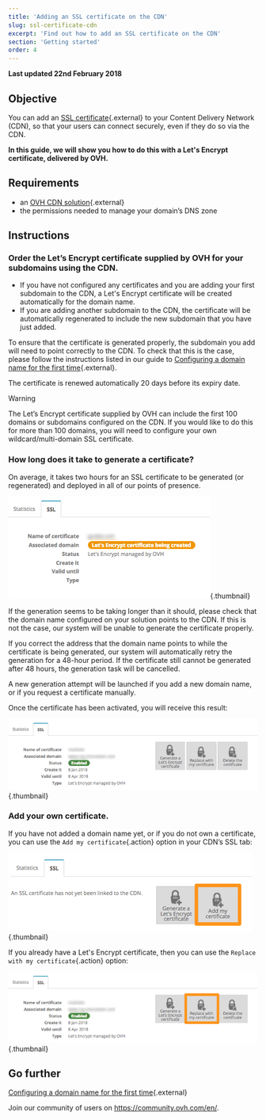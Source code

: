```yaml
---
title: 'Adding an SSL certificate on the CDN'
slug: ssl-certificate-cdn
excerpt: 'Find out how to add an SSL certificate on the CDN'
section: 'Getting started'
order: 4
---
```


**Last updated 22nd February 2018**

## Objective

You can add an [SSL certificate](https://www.ovh.co.uk/ssl/){.external} to your Content Delivery Network (CDN), so that your users can connect securely, even if they do so via the CDN.

**In this guide, we will show you how to do this with a Let's Encrypt certificate, delivered by OVH.**


## Requirements

- an [OVH CDN solution](https://www.ovh.co.uk/cdn/){.external}
- the permissions needed to manage your domain’s DNS zone

## Instructions

### Order the Let’s Encrypt certificate supplied by OVH for your subdomains using the CDN.

- If you have not configured any certificates and you are adding your first subdomain to the CDN, a Let's Encrypt certificate will be created automatically for the domain name.
- If you are adding another subdomain to the CDN, the certificate will be automatically regenerated to include the new subdomain that you have just added.


To ensure that the certificate is generated properly, the subdomain you add will need to point correctly to the CDN. To check that this is the case, please follow the instructions listed in our guide to [Configuring a domain name for the first time](https://docs.ovh.com/gb/en/cdn-infrastructure/first-domain-configuration-on-cdn/){.external}.

The certificate is renewed automatically 20 days before its expiry date.

> [!warning]
>
> The Let’s Encrypt certificate supplied by OVH can include the first 100 domains or subdomains configured on the CDN. If you would like to do this for more than 100 domains, you will need to configure your own wildcard/multi-domain SSL certificate.
>


### How long does it take to generate a certificate?

On average, it takes two hours for an SSL certificate to be generated (or regenerated) and deployed in all of our points of presence.

![SSL certificate generation in progress](images/ssl_in_progress.png){.thumbnail}


If the generation seems to be taking longer than it should, please check that the domain name configured on your solution points to the CDN. If this is not the case, our system will be unable to generate the certificate properly.

If you correct the address that the domain name points to while the certificate is being generated, our system will automatically retry the generation for a 48-hour period. If the certificate still cannot be generated after 48 hours, the generation task will be cancelled.

A new generation attempt will be launched if you add a new domain name, or if you request a certificate manually.

Once the certificate has been activated, you will receive this result:

![SSL validated](images/ssl_validated.png){.thumbnail}


### Add your own certificate.

If you have not added a domain name yet, or if you do not own a certificate, you can use the `Add my certificate`{.action} option in your CDN’s SSL tab:


![Add an SSL certificate](images/add_ssl.png){.thumbnail}

If you already have a Let's Encrypt certificate, then you can use the `Replace with my certificate`{.action} option:

![Change an SSL certificate](images/change_ssl.png){.thumbnail}


## Go further

[Configuring a domain name for the first time](https://docs.ovh.com/fr/cdn-infrastructure/first-domain-configuration-on-cdn/){.external}

Join our community of users on <https://community.ovh.com/en/>.